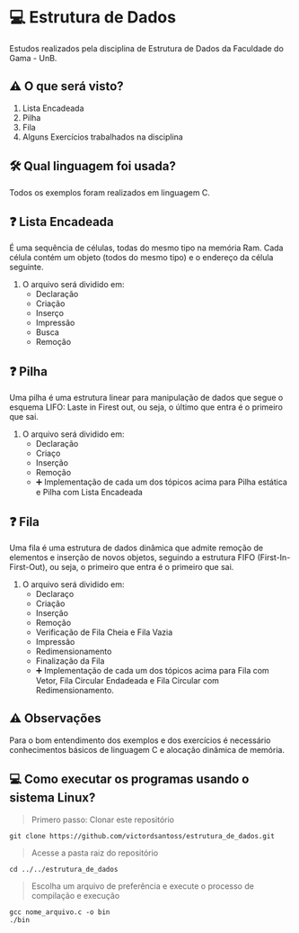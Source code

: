 # :computer: Estrutura de Dados 
Estudos realizados pela disciplina de Estrutura de Dados da Faculdade do Gama - UnB.

## :warning: O que será visto? 
1. Lista Encadeada
2. Pilha
3. Fila
4. Alguns Exercícios trabalhados na disciplina

## :hammer_and_wrench: Qual linguagem foi usada? 
Todos os exemplos foram realizados em linguagem C.

## :question: Lista Encadeada 
É uma sequência de células, todas do mesmo tipo na memória Ram. Cada célula contém um objeto (todos do mesmo tipo) e o endereço da célula seguinte.

1. O arquivo será dividido em:
    * Declaração
    * Criação
    * Inserço
    * Impressão
    * Busca
    * Remoção
## :question: Pilha
Uma pilha é uma estrutura linear para manipulação de dados que segue o esquema LIFO: Laste in Firest out, ou seja, o último que entra é o primeiro que sai.

1. O arquivo será dividido em:
    * Declaração
    * Criaço
    * Inserção
    * Remoção
    * :heavy_plus_sign: Implementação de cada um dos tópicos acima para Pilha estática e Pilha com Lista Encadeada
## :question: Fila
Uma fila é uma estrutura de dados dinâmica que admite remoção de elementos e inserção de novos objetos, seguindo a estrutura FIFO (First-In-First-Out), ou seja, o primeiro que entra é o primeiro que sai.

1. O arquivo será dividido em:
    * Declaraço
    * Criação
    * Inserção
    * Remoção
    * Verificação de Fila Cheia e Fila Vazia
    * Impressão
    * Redimensionamento
    * Finalização da Fila
    * :heavy_plus_sign: Implementação de cada um dos tópicos acima para Fila com Vetor, Fila Circular Endadeada e Fila Circular com Redimensionamento. 
## :warning: Observações
Para o bom entendimento dos exemplos e dos exercícios é necessário conhecimentos básicos de linguagem C e alocação dinâmica de memória. 

## :computer: Como executar os programas usando o sistema Linux?
> Primero passo: Clonar este repositório
     
    git clone https://github.com/victordsantoss/estrutura_de_dados.git
> Acesse a pasta raiz do repositório

    cd ../../estrutura_de_dados
> Escolha um arquivo de preferência e execute o processo de compilação e execução
    
    gcc nome_arquivo.c -o bin
    ./bin
